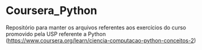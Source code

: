 # Coursera_Python
Repositório para manter os arquivos referentes aos exercícios do curso promovido pela USP referente a Python (https://www.coursera.org/learn/ciencia-computacao-python-conceitos-2)
